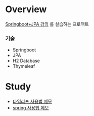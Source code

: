 # Overview
[Springboot+JPA 강의](https://www.inflearn.com/course/%EC%8A%A4%ED%94%84%EB%A7%81%EB%B6%80%ED%8A%B8-JPA-%ED%99%9C%EC%9A%A9-1) 를 실습하는 프로젝트

### 기술
- Springboot
- JPA
- H2 Database
- Thymeleaf

# Study
- [타임리프 사용법 메모](study/thymeleaf.md)
- [spring 사용법 메모](study/spring.md)
